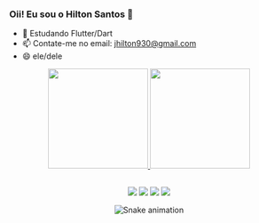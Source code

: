 ### Oii! Eu sou o Hilton Santos 👋


- 🌱 Estudando Flutter/Dart
- 📫 Contate-me no email: jhilton930@gmail.com
- 😄 ele/dele


<div align="center">
  <a href="https://github.com/jhiltonsantos">
  <img height="180em" src="https://github-readme-stats.vercel.app/api?username=jhiltonsantos&show_icons=true&theme=gruvbox&include_all_commits=true&count_private=true"/>
  <img height="180em" src="https://github-readme-stats.vercel.app/api/top-langs/?username=jhiltonsantos&layout=compact&langs_count=7&theme=gruvbox"/>
</div>

##
  
<div align="center">
  <a href="https://www.instagram.com/_hiltonsantos_/" target="_blank"><img src="https://img.shields.io/badge/-Instagram-%23E4405F?style=for-the-badge&logo=instagram&logoColor=white" target="_blank"></a>
  <a href="https://twitter.com/jhiltton" target="_blank"><img src="https://img.shields.io/badge/-Twitter-%230077B5?style=for-the-badge&logo=twitter&logoColor=white" target="_blank"></a>
  <a href = "mailto:jhilton930@gmail.com"><img src="https://img.shields.io/badge/-Gmail-%23333?style=for-the-badge&logo=gmail&logoColor=white" target="_blank"></a>
  <a href="https://www.linkedin.com/in/hilton-santos-890a05188/" target="_blank"><img src="https://img.shields.io/badge/-LinkedIn-%230077B5?style=for-the-badge&logo=linkedin&logoColor=white" target="_blank"></a>
  
  ![Snake animation](https://github.com/jhiltonsantos/jhiltonsantos/blob/output/github-contribution-grid-snake.svg)
  
</div>

